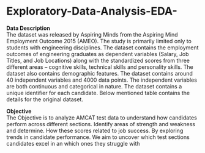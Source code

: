 # Exploratory-Data-Analysis-EDA-

<b>Data Description</b><br>
The dataset was released by Aspiring Minds from the Aspiring Mind Employment Outcome 2015 (AMEO). The study is primarily limited  only to students with engineering disciplines. The dataset contains the employment outcomes of engineering graduates as dependent variables (Salary, Job Titles, and Job Locations) along with the standardized scores from three different areas – cognitive skills, technical skills and personality skills. The dataset also contains demographic features. The dataset  contains  around  40 independent variables and 4000 data points. The independent variables are both continuous and categorical in nature. The dataset contains a unique identifier for each candidate. Below mentioned table contains the details for the original dataset.  

<b>Objective</b><br>
The Objective is to analyze AMCAT test data to understand how candidates perform across different sections. Identify areas of strength and weakness and determine. How these scores related to job success. By exploring trends in candidate performance. We aim to uncover which test sections candidates excel in an which ones they struggle with
